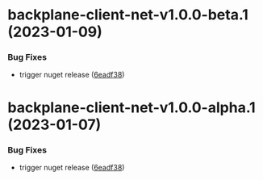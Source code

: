 # backplane-client-net-v1.0.0-beta.1 (2023-01-09)


### Bug Fixes

* trigger nuget release ([6eadf38](https://github.com/finos/backplane/commit/6eadf3813a4315730697db9124afbd636eebe9cb))

# backplane-client-net-v1.0.0-alpha.1 (2023-01-07)


### Bug Fixes

* trigger nuget release ([6eadf38](https://github.com/finos/backplane/commit/6eadf3813a4315730697db9124afbd636eebe9cb))
